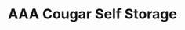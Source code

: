 ---
title: "AAA Cougar Self Storage"
url: /jarrell/aaa-cougar-self-storage/
shop: storage rental
---